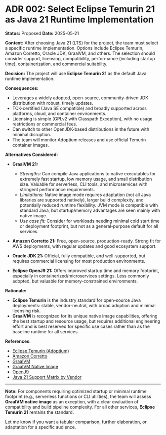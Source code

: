 # ADR 002: Select Eclipse Temurin 21 as Java 21 Runtime Implementation

**Status:** Proposed
**Date:** 2025-05-21

**Context:**
After choosing Java 21 (LTS) for the project, the team must select a specific runtime implementation. Options include Eclipse Temurin, Amazon Corretto, Oracle JDK, GraalVM, and others. The selection should consider support, licensing, compatibility, performance (including startup time), containerization, and commercial suitability.

**Decision:**
The project will use **Eclipse Temurin 21** as the default Java runtime implementation.

**Consequences:**

* Leverages a widely adopted, open-source, community-driven JDK distribution with robust, timely updates.
* TCK-certified (Java SE compatible) and broadly supported across platforms, cloud, and container environments.
* Licensing is simple (GPLv2 with Classpath Exception), with no usage restrictions or commercial fees.
* Can switch to other OpenJDK-based distributions in the future with minimal disruption.
* The team will monitor Adoptium releases and use official Temurin container images.

**Alternatives Considered:**

* **GraalVM 21:**

  * *Strengths:* Can compile Java applications to native executables for extremely fast startup, low memory usage, and small distribution size. Valuable for serverless, CLI tools, and microservices with stringent performance requirements.
  * *Limitations:* Native image mode requires adaptation (not all Java libraries are supported natively), larger build complexity, and potentially reduced runtime flexibility. JVM mode is compatible with standard Java, but startup/memory advantages are seen mainly with native image.
  * *Use case fit:* Consider for workloads needing minimal cold start time or deployment footprint, but not as a general-purpose default for all services.
* **Amazon Corretto 21:** Free, open-source, production-ready. Strong fit for AWS deployments, with regular updates and good ecosystem support.
* **Oracle JDK 21:** Official, fully compatible, and well-supported, but requires commercial licensing for most production environments.
* **Eclipse OpenJ9 21:** Offers improved startup time and memory footprint, especially in containerized/microservices settings. Less commonly adopted, but valuable for memory-constrained environments.

**Rationale:**

* **Eclipse Temurin** is the industry standard for open-source Java deployments: stable, vendor-neutral, with broad adoption and minimal licensing risk.
* **GraalVM** is recognized for its unique native image capabilities, offering the best startup and resource usage, but requires additional engineering effort and is best reserved for specific use cases rather than as the baseline runtime for all services.

**References:**

* [Eclipse Temurin (Adoptium)](https://adoptium.net/)
* [Amazon Corretto](https://aws.amazon.com/corretto/)
* [GraalVM](https://www.graalvm.org/)
* [GraalVM Native Image](https://www.graalvm.org/reference-manual/native-image/)
* [OpenJ9](https://www.eclipse.org/openj9/)
* [Java 21 Support Matrix by Vendor](https://foojay.io/today/java-21-supported-vendors/)

---

**Note:**
For components requiring optimized startup or minimal runtime footprint (e.g., serverless functions or CLI utilities), the team will assess **GraalVM native image** as an exception, with a clear evaluation of compatibility and build pipeline complexity. For all other services, **Eclipse Temurin 21** remains the standard.

Let me know if you want a tabular comparison, further elaboration, or adaptation for a specific audience.
